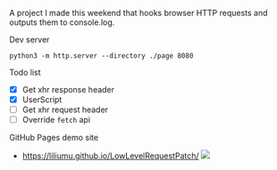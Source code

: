 A project I made this weekend that hooks browser HTTP requests and outputs them to console.log.

Dev server

```
python3 -m http.server --directory ./page 8080
```

Todo list

* [x] Get xhr response header
* [x] UserScript
* [ ] Get xhr request header
* [ ] Override `fetch` api

GitHub Pages demo site

- https://liliumu.github.io/LowLevelRequestPatch/ ![](https://github.com/liliumu/LowLevelRequestPatch/actions/workflows/pages.yml/badge.svg)
